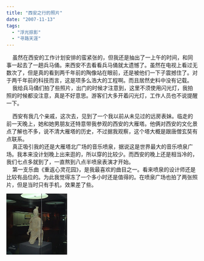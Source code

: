 ```yaml
---
title: "西安之行的照片"
date: "2007-11-13"
tags: 
  - "浮光掠影"
  - "寻路天涯"
---
```


    虽然在西安的工作计划安排的蛮紧张的，但我还是抽出了一上午的时间，和同事一起去了一趟兵马俑。来西安不去看看兵马俑就太遗憾了。虽然在电视上看过无数次了，但是真的看到两千年前的陶像站在眼前，还是被他们一下子震撼住了。对于两千年前的科技而言，这是项多么浩大的工程啊。而且居然史料中没有记载。  
    我给兵马俑们拍了些照片，出门的时候才注意到，这里不须使用闪光灯，我拍照的时候都没注意，真是不好意思。游客们大多开着闪光灯，工作人员也不说提醒一下。

    西安有我几个亲戚，这次去，见到了一个我以前从未见过的远房表妹。临走的前一天晚上，她和她男朋友还特意带我参观的西安的大雁塔。他俩对西安的文化景点了解也不多，说不清大雁塔的历史，不过据我观察，这个塔大概是跟唐僧玄奘有点联系。  
    真正吸引我的还是大雁塔北广场的音乐喷泉，据说这是世界最大的音乐喷泉广场。我本来没计划晚上出来逛的，所以穿的比较少。而西安的晚上还是相当冷的，我们七点多就到了，一直熬到八点半喷泉表演才开始。  
    第一支乐曲《重返心灵花园》，是我最喜欢的曲目之一。看来喷泉的设计师还是比较有品位的。为此我觉得冻了一个多小时还是值得的。在喷泉广场也拍了两张照片，但是当时只有手机，效果差了些。

![](images/200711.jpg)
